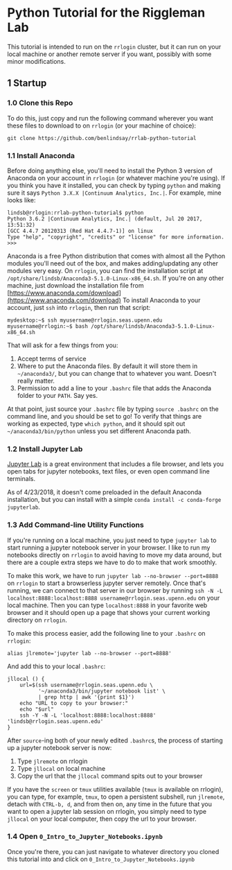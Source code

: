 # Python Tutorial for the Riggleman Lab

This tutorial is intended to run on the `rrlogin` cluster, but it can run on your local machine or another remote server if you want, possibly with some minor modifications.

## 1 Startup

### 1.0 Clone this Repo

To do this, just copy and run the following command wherever you want these files to download to on `rrlogin` (or your machine of choice):

    git clone https://github.com/benlindsay/rrlab-python-tutorial

### 1.1 Install Anaconda

Before doing anything else, you'll need to install the Python 3 version of Anaconda on your account in `rrlogin` (or whatever machine you're using). If you think you have it installed, you can check by typing `python` and making sure it says `Python 3.X.X |Continuum Analytics, Inc.|`. For example, mine looks like:

    lindsb@rrlogin:rrlab-python-tutorial$ python
    Python 3.6.2 |Continuum Analytics, Inc.| (default, Jul 20 2017, 13:51:32)
    [GCC 4.4.7 20120313 (Red Hat 4.4.7-1)] on linux
    Type "help", "copyright", "credits" or "license" for more information.
    >>>


Anaconda is a free Python distribution that comes with almost all the Python modules you'll need out of the box, and makes adding/updating any other modules very easy. On `rrlogin`, you can find the installation script at `/opt/share/lindsb/Anaconda3-5.1.0-Linux-x86_64.sh`. If you're on any other machine, just download the installation file from [https://www.anaconda.com/download](https://www.anaconda.com/download) To install Anaconda to your account, just `ssh` into `rrlogin`, then run that script:

    mydesktop:~$ ssh myusername@rrlogin.seas.upenn.edu
    myusername@rrlogin:~$ bash /opt/share/lindsb/Anaconda3-5.1.0-Linux-x86_64.sh

That will ask for a few things from you:

1. Accept terms of service
2. Where to put the Anaconda files. By default it will store them in `~/anaconda3/`, but you can change that to whatever you want. Doesn't really matter.
3. Permission to add a line to your `.bashrc` file that adds the Anaconda folder to your `PATH`. Say yes.

At that point, just source your `.bashrc` file by typing `source .bashrc` on the command line, and you should be set to go! To verify that things are working as expected, type `which python`, and it should spit out `~/anaconda3/bin/python` unless you set different Anaconda path.

### 1.2 Install Jupyter Lab

[Jupyter Lab](https://github.com/jupyterlab/jupyterlab) is a great environment that includes a file browser, and lets you open tabs for jupyter notebooks, text files, or even open command line terminals.

As of 4/23/2018, it doesn't come preloaded in the default Anaconda installation, but you can install with a simple `conda install -c conda-forge jupyterlab`.

### 1.3 Add Command-line Utility Functions

If you're running on a local machine, you just need to type `jupyter lab` to start running a jupyter notebook server in your browser. I like to run my notebooks directly on `rrlogin` to avoid having to move my data around, but there are a couple extra steps we have to do to make that work smoothly.

To make this work, we have to run `jupyter lab --no-browser --port=8888` on `rrlogin` to start a browserless jupyter server remotely. Once that's running, we can connect to that server in our browser by running `ssh -N -L localhost:8888:localhost:8888 username@rrlogin.seas.upenn.edu` on your local machine. Then you can type `localhost:8888` in your favorite web browser and it should open up a page that shows your current working directory on `rrlogin`.

To make this process easier, add the following line to your `.bashrc` on `rrlogin`:

    alias jlremote='jupyter lab --no-browser --port=8888'

And add this to your local `.bashrc`:

    jllocal () {
        url=$(ssh username@rrlogin.seas.upenn.edu \
              '~/anaconda3/bin/jupyter notebook list' \
              | grep http | awk '{print $1}')
        echo "URL to copy to your browser:"
        echo "$url"
        ssh -Y -N -L 'localhost:8888:localhost:8888' 'lindsb@rrlogin.seas.upenn.edu'
    }

After `source`-ing both of your newly edited `.bashrc`s, the process of starting up a jupyter notebook server is now:

1. Type `jlremote` on rrlogin
2. Type `jllocal` on local machine
3. Copy the url that the `jllocal` command spits out to your browser

If you have the `screen` or `tmux` utilities available (`tmux` is available on rrlogin), you can type, for example, `tmux`, to open a persistent subshell, run `jlremote`, detach with `CTRL-b, d`, and from then on, any time in the future that you want to open a jupyter lab session on rrlogin, you simply need to type `jllocal` on your local computer, then copy the url to your browser.

### 1.4 Open `0_Intro_to_Jupyter_Notebooks.ipynb`

Once you're there, you can just navigate to whatever directory you cloned this tutorial into and click on `0_Intro_to_Jupyter_Notebooks.ipynb`
